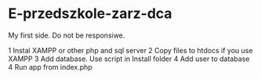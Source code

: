 # E-przedszkole-zarz-dca
My first side. Do not be responsiwe. 


1 Instal XAMPP or other php and sql server
2 Copy files to htdocs if you use XAMPP
3 Add database. Use script in Install folder
4 Add user to database
4 Run app from index.php
